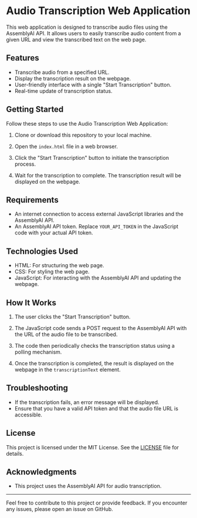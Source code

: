 # Audio Transcription Web Application

This web application is designed to transcribe audio files using the AssemblyAI API. It allows users to easily transcribe audio content from a given URL and view the transcribed text on the web page.

## Features

- Transcribe audio from a specified URL.
- Display the transcription result on the webpage.
- User-friendly interface with a single "Start Transcription" button.
- Real-time update of transcription status.

## Getting Started

Follow these steps to use the Audio Transcription Web Application:

1. Clone or download this repository to your local machine.

2. Open the `index.html` file in a web browser.

3. Click the "Start Transcription" button to initiate the transcription process.

4. Wait for the transcription to complete. The transcription result will be displayed on the webpage.

## Requirements

- An internet connection to access external JavaScript libraries and the AssemblyAI API.
- An AssemblyAI API token. Replace `YOUR_API_TOKEN` in the JavaScript code with your actual API token.

## Technologies Used

- HTML: For structuring the web page.
- CSS: For styling the web page.
- JavaScript: For interacting with the AssemblyAI API and updating the webpage.

## How It Works

1. The user clicks the "Start Transcription" button.

2. The JavaScript code sends a POST request to the AssemblyAI API with the URL of the audio file to be transcribed.

3. The code then periodically checks the transcription status using a polling mechanism.

4. Once the transcription is completed, the result is displayed on the webpage in the `transcriptionText` element.

## Troubleshooting

- If the transcription fails, an error message will be displayed.
- Ensure that you have a valid API token and that the audio file URL is accessible.

## License

This project is licensed under the MIT License. See the [LICENSE](LICENSE) file for details.

## Acknowledgments

- This project uses the AssemblyAI API for audio transcription.

---

Feel free to contribute to this project or provide feedback. If you encounter any issues, please open an issue on GitHub.
